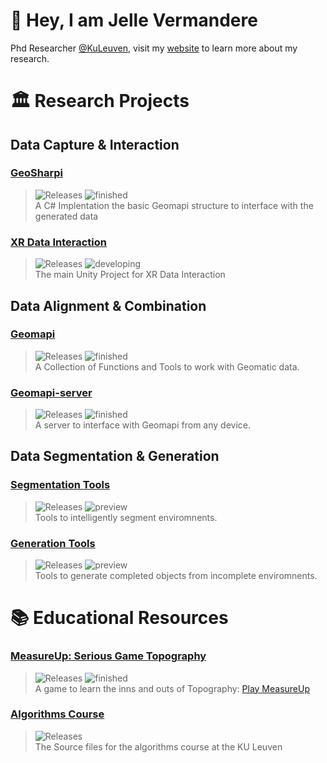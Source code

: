 <link rel="stylesheet" href="https://cdn.jsdelivr.net/gh/devicons/devicon@v2.15.1/devicon.min.css">

# :wave: Hey, I am Jelle Vermandere
Phd Researcher [@KuLeuven](https://iiw.kuleuven.be/onderzoek/geomatics/home), visit my [website](https://www.jellever.be/research) to learn more about my research.


# 🏛 Research Projects

## Data Capture & Interaction

### [GeoSharpi](https://github.com/JelleKUL/GeoSharpi) 
> <img alt="Releases" src="https://img.shields.io/badge/-Unity-000?logo=unity"> <img alt="finished" src="https://img.shields.io/badge/status-finished-green">\
> A C# Implentation the basic Geomapi structure to interface with the generated data

### [XR Data Interaction](https://github.com/JelleKUL/XRDataInteraction)
> <img alt="Releases" src="https://img.shields.io/badge/-Unity-000?logo=unity"> <img alt="developing" src="https://img.shields.io/badge/status-developing-yellow">\
> The main Unity Project for XR Data Interaction

## Data Alignment & Combination

### [Geomapi](https://geomatics.pages.gitlab.kuleuven.be/research-projects/geomapi/index.html) 
> <img alt="Releases" src="https://img.shields.io/badge/-Python-3776AB?logo=python&logoColor=white"> <img alt="finished" src="https://img.shields.io/badge/status-finished-green">\
> A Collection of Functions and Tools to work with Geomatic data.

### [Geomapi-server](https://github.com/JelleKUL/geomapi-server) 
> <img alt="Releases" src="https://img.shields.io/badge/-Python-3776AB?logo=python&logoColor=white">  <img alt="finished" src="https://img.shields.io/badge/status-finished-green">\
> A server to interface with Geomapi from any device.

## Data Segmentation & Generation

### [Segmentation Tools](https://github.com/JelleKUL/segmentationtools) 
> <img alt="Releases" src="https://img.shields.io/badge/-Python-3776AB?logo=python&logoColor=white"> <img alt="preview" src="https://img.shields.io/badge/status-preview-orange">\
> Tools to intelligently segment enviromnents.

### [Generation Tools](https://github.com/JelleKUL/generationtools) 
> <img alt="Releases" src="https://img.shields.io/badge/-Python-3776AB?logo=python&logoColor=white"> <img alt="preview" src="https://img.shields.io/badge/status-preview-orange">\
> Tools to generate completed objects from incomplete enviromnents.



# :books: Educational Resources

### [MeasureUp: Serious Game Topography](https://github.com/JelleKUL/KULeuven-Game)
> <img alt="Releases" src="https://img.shields.io/badge/-Unity-000?logo=unity"> <img alt="finished" src="https://img.shields.io/badge/status-finished-green">\
> A game to learn the inns and outs of Topography: [Play MeasureUp](https://iiw.kuleuven.be/serious-game-topografie/)

### [Algorithms Course](https://github.com/JelleKUL/algorithms-course-student) 
> <img alt="Releases" src="https://img.shields.io/badge/-Python-3776AB?logo=python&logoColor=white">\
> The Source files for the algorithms course at the KU Leuven
